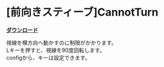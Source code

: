 # [前向きスティーブ]CannotTurn

[**ダウンロード**](https://github.com/eyeq/mod-1.11.2-CannotTurn/releases/download/1.0/1.11.2-CannotTurn-1.0.jar)

視線を横方向へ動かすのに制限がかかります。  
Lキーを押すと、視線を90度回転します。  
configから、キーは設定できます。  
